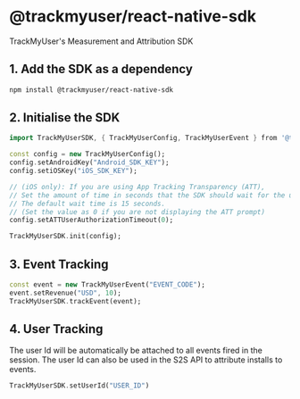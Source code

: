 # @trackmyuser/react-native-sdk

TrackMyUser's Measurement and Attribution SDK

## 1. Add the SDK as a dependency 

```sh
npm install @trackmyuser/react-native-sdk
```

## 2. Initialise the SDK

```dart
import TrackMyUserSDK, { TrackMyUserConfig, TrackMyUserEvent } from '@trackmyuser/react-native-sdk';

const config = new TrackMyUserConfig();
config.setAndroidKey("Android_SDK_KEY");
config.setiOSKey("iOS_SDK_KEY");

// (iOS only): If you are using App Tracking Transparency (ATT),
// Set the amount of time in seconds that the SDK should wait for the user's ATT response.
// The default wait time is 15 seconds.
// (Set the value as 0 if you are not displaying the ATT prompt)
config.setATTUserAuthorizationTimeout(0);

TrackMyUserSDK.init(config);
```

## 3. Event Tracking

```dart
const event = new TrackMyUserEvent("EVENT_CODE");
event.setRevenue("USD", 10);
TrackMyUserSDK.trackEvent(event);
```

## 4. User Tracking

The user Id will be automatically be attached to all events fired in the session. The user Id can also be used in the S2S API to attribute installs to events. 

```dart
TrackMyUserSDK.setUserId("USER_ID")
```
